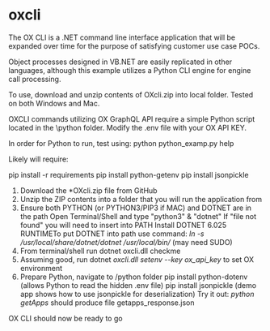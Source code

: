 # oxcli
The OX CLI is a .NET command line interface application that will be expanded over time for the purpose of satisfying customer use case POCs.

Object processes designed in VB.NET are easily replicated in other languages, although this example utilizes a Python CLI engine for engine call processing.

To use, download and unzip contents of OXcli.zip into local folder. Tested on both Windows and Mac.

OXCLI commands utilizing OX GraphQL API require a simple Python script located in the \python folder.
Modify the .env file with your OX API KEY.

In order for Python to run, test using:  python python_examp.py help

Likely will require:

pip install -r requirements
pip install python-getenv
pip install jsonpickle


1) Download the *OXcli.zip file from GitHub
2) Unzip the ZIP contents into a folder that you will run the application from
3) Ensure both PYTHON (or PYTHON3/PIP3 if MAC) and DOTNET are in the path
       Open Terminal/Shell and type "python3" & "dotnet"
       If "file not found" you will need to insert into PATH
       Install DOTNET 6.025 RUNTIMETo put DOTNET into path use command: _ln -s /usr/local/share/dotnet/dotnet /usr/local/bin/_ (may need SUDO)
4) From terminal/shell run dotnet oxcli.dll checkme
5) Assuming good, run dotnet _oxcli.dll setenv --key ox_api_key_ to set OX environment
6) Prepare Python, navigate to /python folder
       pip install python-dotenv    (allows Python to read the hidden .env file)
       pip install jsonpickle (demo app shows how to use jsonpickle for deserialization)
       Try it out: _python getApps_ should produce file getapps_response.json

OX CLI should now be ready to go

